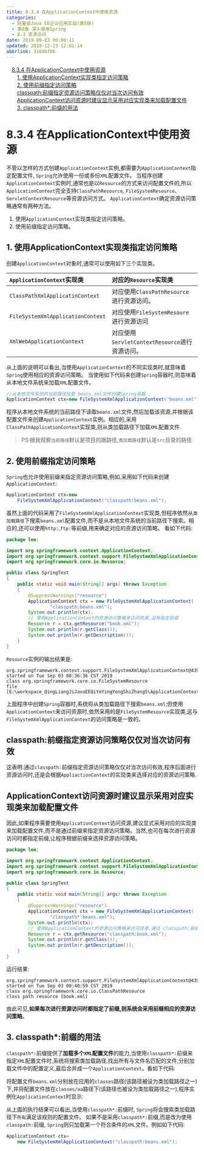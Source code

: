 ```yaml
---
title: 8.3.4 在ApplicationContext中使用资源
categories: 
  - 轻量级Java EE企业应用实战(第5版)
  - 第8章 深入使用Spring
  - 8.3 资源访问
date: 2019-09-03 00:08:11
updated: 2019-12-23 12:01:14
abbrlink: 3169bf06
---
```

<div id='my_toc'><a href="/JavaReadingNotes/3169bf06/#8-3-4-在ApplicationContext中使用资源" class="header_1">8.3.4 在ApplicationContext中使用资源</a>&nbsp;<br><a href="/JavaReadingNotes/3169bf06/#1-使用ApplicationContext实现类指定访问策略" class="header_2">1. 使用ApplicationContext实现类指定访问策略</a>&nbsp;<br><a href="/JavaReadingNotes/3169bf06/#2-使用前缀指定访问策略" class="header_2">2. 使用前缀指定访问策略</a>&nbsp;<br><a href="/JavaReadingNotes/3169bf06/#classpath-前缀指定资源访问策略仅仅对当次访问有效" class="header_2">classpath:前缀指定资源访问策略仅仅对当次访问有效</a>&nbsp;<br><a href="/JavaReadingNotes/3169bf06/#ApplicationContext访问资源时建议显示采用对应实现类来加载配置文件" class="header_2">ApplicationContext访问资源时建议显示采用对应实现类来加载配置文件</a>&nbsp;<br><a href="/JavaReadingNotes/3169bf06/#3-classpath*-前缀的用法" class="header_2">3. classpath*:前缀的用法</a>&nbsp;<br></div>
<style>.header_1{margin-left: 1em;}.header_2{margin-left: 2em;}.header_3{margin-left: 3em;}.header_4{margin-left: 4em;}.header_5{margin-left: 5em;}.header_6{margin-left: 6em;}</style>
<!--more-->
<script>if (navigator.platform.search('arm')==-1){document.getElementById('my_toc').style.display = 'none';}var e,p = document.getElementsByTagName('p');while (p.length>0) {e = p[0];e.parentElement.removeChild(e);}</script>

<!--end-->
<!--SSTStart-->
# 8.3.4 在ApplicationContext中使用资源 #
不管以怎样的方式创建`ApplicationContext`实例,都需要为`ApplicationContext`指定配置文件, `Spring`允许使用一份或多份`XML`配置文件。
当程序创建`ApplicationContext`实例时,通常也是以`Resource`的方式来访问配置文件的,所以`ApplicationContext`完全支持`ClassPathResource`, `FileSystemResource`、 `ServletContextResource`等资源访问方式。 `ApplicationContext`确定资源访问策略通常有两种方法。
1. 使用`ApplicationContext`实现类指定访问策略。
2. 使用前缀指定访问策略。

## 1. 使用ApplicationContext实现类指定访问策略 ##
创建`ApplicationContext`对象时,通常可以使用如下三个实现类。

|`ApplicationContext`实现类|对应的`Resource`实现类|
|:---|:---|
|`ClassPathXmlApplicatinContext`|对应使用`ClassPathResource`进行资源访问。|
|`FileSystemXmlApplicationContext`|对应使用`FileSystemResoure`进行资源访问|
|`XmlWebApplicationContext`|对应使用`ServletContextResource`进行资源访问。|
从上面的说明可以看出,当使用`ApplicationContext`的不同实现类时,就意味着`Spring`使用相应的资源访问策略。
当使用如下代码来创建`Spring`容器时,则意味着从本地文件系统来加载`XML`配置文件。
```java
//从本地文件系统的当前路径加载 beans.xml文件创建Spring容器
ApplicationContext ctx=new FileSystemXmlApplicationContext("beans.xml");
```
程序从本地文件系统的当前路径下读取`beans.xml`文件,然后加载该资源,并根据该配置文件来创建`ApplicationContext`实例。相应的,采用`ClassPathApplicationContext`实现类,则从类加载路径下加载`XML`配置文件.
> PS:据我观察`当前路径`默认是项目的跟路径,`类加载路径`默认是`src`目录的路径

## 2. 使用前缀指定访问策略 ##
`Spring`也允许使用前缀来指定资源访问策略,例如,采用如下代码来创建`ApplicationContext`:
```java
ApplicationContext ctx=new
    FileSystemXmlApplicationContext("classpath:beans.xml");
```
虽然上面的代码采用了`FileSystemXmlApplicationContext`实现类,但程序依然从`类加载路径`下搜索`beans.xml`配置文件,而不是从本地文件系统的当前路径下搜索。相应的,还可以使用`http:`,`ftp:`等前缀,用来确定对应的资源访问策略。
看如下代码:
```java
package lee;

import org.springframework.context.ApplicationContext;
import org.springframework.context.support.FileSystemXmlApplicationContext;
import org.springframework.core.io.Resource;

public class SpringTest
{
    public static void main(String[] args) throws Exception
    {
        @SuppressWarnings("resource")
        ApplicationContext ctx = new FileSystemXmlApplicationContext(
                "classpath:beans.xml");
        System.out.println(ctx);
        // 使用ApplicationContext的资源访问策略来访问资源,没有指定前缀
        Resource r = ctx.getResource("book.xml");
        System.out.println(r.getClass());
        System.out.println(r.getDescription());
    }
}
```
`Resource`实例的输出结果是:
```
org.springframework.context.support.FileSystemXmlApplicationContext@439f5b3d, started on Tue Sep 03 00:36:36 CST 2019
class org.springframework.core.io.FileSystemResource
file [E:\workspace_QingLiangJiJavaEEQiYeYingYongShiZhang5\ApplicationContext\book.xml]
```
上面程序中创建`Spring`容器时,系统将从类加载路径下搜索`beans.xml`;但使用`ApplicationContext`来访问资源时,依然采用的是`FileSystemResource`实现类,这与`FileSystemXmlApplicationContext`的访问策略是一致的。
## classpath:前缀指定资源访问策略仅仅对当次访问有效 ##
这表明:通过`classpath:`前缀指定资源访问策略仅仅对当次访问有效,程序后面进行资源访问时,还是会根据`AppliactionContext`的实现类来选择对应的资源访问策略.
## ApplicationContext访问资源时建议显示采用对应实现类来加载配置文件 ##
因此,如果程序需要使用`ApplicationContext`访问资源,建议显式采用对应的实现类来加载配置文件,而不是通过前缀来指定资源访问策略。当然,也可在每次进行资源访问时都指定前缀,让程序根据前缀来选择资源访问策略。
```java
package lee;

import org.springframework.context.ApplicationContext;
import org.springframework.context.support.FileSystemXmlApplicationContext;
import org.springframework.core.io.Resource;

public class SpringTest
{
    public static void main(String[] args) throws Exception
    {
        @SuppressWarnings("resource")
        ApplicationContext ctx = new FileSystemXmlApplicationContext(
                "classpath*:beans.xml");
        System.out.println(ctx);
        // 使用ApplicationContext的资源访问策略来访问资源,通过 classpath:前缀指定策略
        Resource r = ctx.getResource("classpath:book.xml");
        System.out.println(r.getClass());
        System.out.println(r.getDescription());
    }
}
```
运行结果:
```
org.springframework.context.support.FileSystemXmlApplicationContext@439f5b3d, started on Tue Sep 03 00:40:59 CST 2019
class org.springframework.core.io.ClassPathResource
class path resource [book.xml]
```
由此可见,**如果每次进行资源访问时都指定了前缀,则系统会采用前缀相应的资源访问策略**。
## 3. classpath*:前缀的用法 ##
`classpath*:`前缀提供了**加载多个`XML`配置文件**的能力,当使用`classpath*:`前缀来指定`XML`配置文件时,系统将搜索类加载路径,找出所有与文件名匹配的文件,分别加载文件中的配置定义,最后合并成一个`ApplicationContext`。看如下代码:

将配置文件`beans.xml`分别放在应用的`classes`路径(该路径被设为类加载路径之一)下,并将配置文件放在`classes/aa`路径下(该路径也被设为类加载路径之一),程序实例化`ApplicationContext`时显示:


从上面的执行结果可以看出,当使用`classpath*:`前缀时, `Spring`将会搜索类加载路径下`所有`满足该规则的配置文件。
如果不是采用`classpath*:`前缀,而是改为使用`classpath:`前缀, `Spring`则只加载第一个符合条件的`XML`文件。例如如下代码:
```java
ApplicationContext ctx=
    new FileSystemXmlApplicationContext("classpath:beans.xml");
```

<!--SSTStop-->
